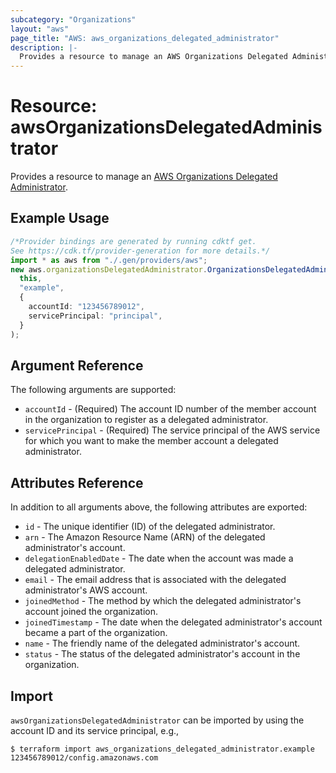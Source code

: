 ```yaml
---
subcategory: "Organizations"
layout: "aws"
page_title: "AWS: aws_organizations_delegated_administrator"
description: |-
  Provides a resource to manage an AWS Organizations Delegated Administrator.
---
```


# Resource: awsOrganizationsDelegatedAdministrator

Provides a resource to manage an [AWS Organizations Delegated Administrator](https://docs.aws.amazon.com/organizations/latest/APIReference/API_RegisterDelegatedAdministrator.html).

## Example Usage

```typescript
/*Provider bindings are generated by running cdktf get.
See https://cdk.tf/provider-generation for more details.*/
import * as aws from "./.gen/providers/aws";
new aws.organizationsDelegatedAdministrator.OrganizationsDelegatedAdministrator(
  this,
  "example",
  {
    accountId: "123456789012",
    servicePrincipal: "principal",
  }
);

```

## Argument Reference

The following arguments are supported:

* `accountId` - (Required) The account ID number of the member account in the organization to register as a delegated administrator.
* `servicePrincipal` - (Required) The service principal of the AWS service for which you want to make the member account a delegated administrator.

## Attributes Reference

In addition to all arguments above, the following attributes are exported:

* `id` - The unique identifier (ID) of the delegated administrator.
* `arn` - The Amazon Resource Name (ARN) of the delegated administrator's account.
* `delegationEnabledDate` - The date when the account was made a delegated administrator.
* `email` - The email address that is associated with the delegated administrator's AWS account.
* `joinedMethod` - The method by which the delegated administrator's account joined the organization.
* `joinedTimestamp` - The date when the delegated administrator's account became a part of the organization.
* `name` - The friendly name of the delegated administrator's account.
* `status` - The status of the delegated administrator's account in the organization.

## Import

`awsOrganizationsDelegatedAdministrator` can be imported by using the account ID and its service principal, e.g.,

```console
$ terraform import aws_organizations_delegated_administrator.example 123456789012/config.amazonaws.com
```
